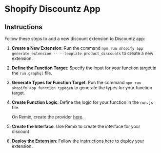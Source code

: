 # Shopify Discountz App

## Instructions

Follow these steps to add a new discount extension to Discountz app:

1. **Create a New Extension**: Run the command `npm run shopify app generate extension -- --template product_discounts` to create a new extension.

2. **Define the Function Target**: Specify the input for your function target in the `run.graphql` file.

3. **Generate Types for Function Target**: Run the command `npm run shopify app function typegen` to generate the types for your function target.

4. **Create Function Logic**: Define the logic for your function in the `run.js` file.

   On Remix, create the provider [here](https://shopify.dev/docs/apps/selling-strategies/discounts/experience/ui).

5. **Create the Interface**: Use Remix to create the interface for your discount.

6. **Deploy the Extension**: Follow the instructions [here](https://shopify.dev/docs/apps/deployment/web) to deploy your extension.